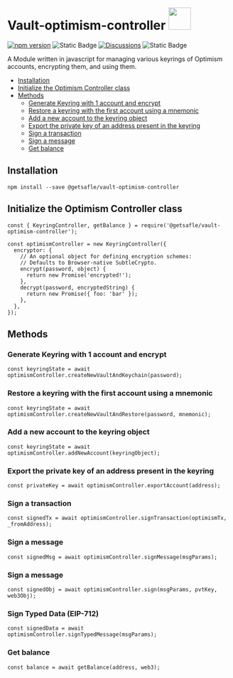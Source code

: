 # Vault-optimism-controller <code><a href="https://www.docker.com/" target="_blank"><img height="50" src="https://assets.coingecko.com/coins/images/25244/small/Optimism.png?1660904599"></a></code>

[![npm version](https://badge.fury.io/js/@getsafle%2Fvault-optimism-controller.svg)](https://badge.fury.io/js/@getsafle%2Fvault-optimism-controller)    <img alt="Static Badge" src="https://img.shields.io/badge/License-MIT-green">   [![Discussions][discussions-badge]][discussions-link]
 <img alt="Static Badge" src="https://img.shields.io/badge/Optimism_controller-documentation-purple">   

A Module written in javascript for managing various keyrings of Optimism accounts, encrypting them, and using them.

- [Installation](#installation)
- [Initialize the Optimism Controller class](#initialize-the-optimism-controller-class)
- [Methods](#methods)
  - [Generate Keyring with 1 account and encrypt](#generate-keyring-with-1-account-and-encrypt)
  - [Restore a keyring with the first account using a mnemonic](#restore-a-keyring-with-the-first-account-using-a-mnemonic)
  - [Add a new account to the keyring object](#add-a-new-account-to-the-keyring-object)
  - [Export the private key of an address present in the keyring](#export-the-private-key-of-an-address-present-in-the-keyring)
  - [Sign a transaction](#sign-a-transaction)
  - [Sign a message](#sign-a-message)
  - [Get balance](#get-balance)

## Installation
```
npm install --save @getsafle/vault-optimism-controller
```
## Initialize the Optimism Controller class

```
const { KeyringController, getBalance } = require('@getsafle/vault-optimism-controller');

const optimismController = new KeyringController({
  encryptor: {
    // An optional object for defining encryption schemes:
    // Defaults to Browser-native SubtleCrypto.
    encrypt(password, object) {
      return new Promise('encrypted!');
    },
    decrypt(password, encryptedString) {
      return new Promise({ foo: 'bar' });
    },
  },
});
```

## Methods

### Generate Keyring with 1 account and encrypt

```
const keyringState = await optimismController.createNewVaultAndKeychain(password);
```

### Restore a keyring with the first account using a mnemonic

```
const keyringState = await optimismController.createNewVaultAndRestore(password, mnemonic);
```

### Add a new account to the keyring object

```
const keyringState = await optimismController.addNewAccount(keyringObject);
```

### Export the private key of an address present in the keyring

```
const privateKey = await optimismController.exportAccount(address);
```

### Sign a transaction

```
const signedTx = await optimismController.signTransaction(optimismTx, _fromAddress);
```

### Sign a message

```
const signedMsg = await optimismController.signMessage(msgParams);
```

### Sign a message

```
const signedObj = await optimismController.sign(msgParams, pvtKey, web3Obj);
```

### Sign Typed Data (EIP-712)

```
const signedData = await optimismController.signTypedMessage(msgParams);
```

### Get balance

```
const balance = await getBalance(address, web3);
```
[discussions-badge]: https://img.shields.io/badge/Code_Quality-passing-rgba
[discussions-link]: https://github.com/getsafle/vault-optimism-controller/actions
